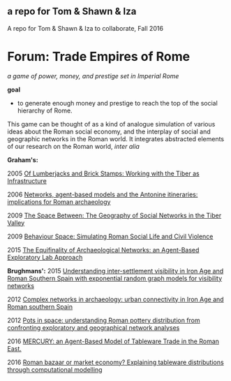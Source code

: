 ## a repo for Tom & Shawn & Iza

A repo for Tom & Shawn & Iza to collaborate, Fall 2016

# Forum: Trade Empires of Rome

_a game of power, money, and prestige set in Imperial Rome_

**goal**
- to generate enough money and prestige to reach the top of the social hierarchy of Rome.

This game can be thought of as a kind of analogue simulation of various ideas about the Roman social economy, and the interplay of social and geographic networks in the Roman world. It integrates abstracted elements of our research on the Roman world, _inter alia_

**Graham's:**

2005 [Of Lumberjacks and Brick Stamps: Working with the Tiber as Infrastructure](https://scholar.google.ca/citations?view_op=view_citation&hl=en&user=IU6usq8AAAAJ&citation_for_view=IU6usq8AAAAJ:_FxGoFyzp5QC)

2006 [Networks, agent-based models and the Antonine itineraries: implications for Roman archaeology](https://scholar.google.ca/citations?view_op=view_citation&hl=en&user=IU6usq8AAAAJ&citation_for_view=IU6usq8AAAAJ:9yKSN-GCB0IC)

2009 [The Space Between: The Geography of Social Networks in the Tiber Valley](https://scholar.google.ca/citations?view_op=view_citation&hl=en&user=IU6usq8AAAAJ&citation_for_view=IU6usq8AAAAJ:WF5omc3nYNoC)

2009 [Behaviour Space: Simulating Roman Social Life and Civil Violence](https://scholar.google.ca/citations?view_op=view_citation&hl=en&user=IU6usq8AAAAJ&citation_for_view=IU6usq8AAAAJ:Tyk-4Ss8FVUC)

2015 [The Equifinality of Archaeological Networks: an Agent-Based Exploratory Lab Approach](https://scholar.google.ca/citations?view_op=view_citation&hl=en&user=IU6usq8AAAAJ&citation_for_view=IU6usq8AAAAJ:hFOr9nPyWt4C)

**Brughmans':**
2015 [Understanding inter-settlement visibility in Iron Age and Roman Southern Spain with exponential random graph models for visibility networks](https://scholar.google.ca/citations?view_op=view_citation&hl=en&user=-hTDNL4AAAAJ&citation_for_view=-hTDNL4AAAAJ:3fE2CSJIrl8C)

2012 [Complex networks in archaeology: urban connectivity in Iron Age and Roman southern Spain](https://scholar.google.ca/citations?view_op=view_citation&hl=en&user=-hTDNL4AAAAJ&citation_for_view=-hTDNL4AAAAJ:2osOgNQ5qMEC)

2012 [Pots in space: understanding Roman pottery distribution from confronting exploratory and geographical network analyses](https://scholar.google.ca/citations?view_op=view_citation&hl=en&user=-hTDNL4AAAAJ&citation_for_view=-hTDNL4AAAAJ:u-x6o8ySG0sC)

2016 [MERCURY: an Agent-Based Model of Tableware Trade in the Roman East.](https://scholar.google.ca/citations?view_op=view_citation&hl=en&user=-hTDNL4AAAAJ&citation_for_view=-hTDNL4AAAAJ:qxL8FJ1GzNcC)

2016 [Roman bazaar or market economy? Explaining tableware distributions through computational modelling](https://scholar.google.ca/citations?view_op=view_citation&hl=en&user=-hTDNL4AAAAJ&citation_for_view=-hTDNL4AAAAJ:mVmsd5A6BfQC)
